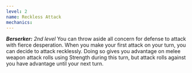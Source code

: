 ```yaml
---
level: 2
name: Reckless Attack
mechanics:
---
```

_**Berserker:** 2nd level_
You can throw aside all concern for defense to attack with fierce desperation. When you make your first attack on your turn, you can decide to attack recklessly. Doing so gives you advantage on melee weapon attack rolls using Strength during this turn, but attack rolls against you have advantage until your next turn.